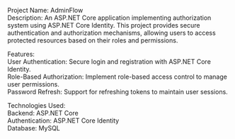 Project Name: AdminFlow<br>
Description: An ASP.NET Core application implementing authorization system using ASP.NET Core Identity. This project provides secure authentication and authorization mechanisms, allowing users to access protected resources based on their roles and permissions.<br>

Features:<br>
User Authentication: Secure login and registration with ASP.NET Core Identity.<br>
Role-Based Authorization: Implement role-based access control to manage user permissions.<br>
Password Refresh: Support for refreshing tokens to maintain user sessions.<br>

Technologies Used:<br>
Backend: ASP.NET Core<br>
Authentication: ASP.NET Core Identity<br>
Database: MySQL <br>
